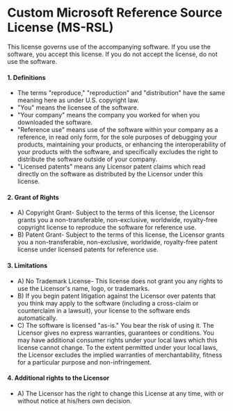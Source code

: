 # Custom Microsoft Reference Source License (MS-RSL)
This license governs use of the accompanying software. If you use the software, you accept this license. If you do not accept the license, do not use the software.

#### 1. Definitions

  - The terms "reproduce," "reproduction" and "distribution" have the same meaning here as under U.S. copyright law.
  - "You" means the licensee of the software.
  - "Your company" means the company you worked for when you downloaded the software.
  - "Reference use" means use of the software within your company as a reference, in read only form, for the sole purposes of debugging your products, maintaining your products, or enhancing the interoperability of your products with the software, and specifically excludes the right to distribute the software outside of your company.
  - "Licensed patents" means any Licensor patent claims which read directly on the software as distributed by the Licensor under this license.

#### 2. Grant of Rights

  - A) Copyright Grant- Subject to the terms of this license, the Licensor grants you a non-transferable, non-exclusive, worldwide, royalty-free copyright license to reproduce the software for reference use.
  - B) Patent Grant- Subject to the terms of this license, the Licensor grants you a non-transferable, non-exclusive, worldwide, royalty-free patent license under licensed patents for reference use.

#### 3. Limitations

  - A) No Trademark License- This license does not grant you any rights to use the Licensor's name, logo, or trademarks.
  - B) If you begin patent litigation against the Licensor over patents that you think may apply to the software (including a cross-claim or counterclaim in a lawsuit), your license to the software ends automatically.
  - C) The software is licensed "as-is." You bear the risk of using it. The Licensor gives no express warranties, guarantees or conditions. You may have additional consumer rights under your local laws which this license cannot change. To the extent permitted under your local laws, the Licensor excludes the implied warranties of merchantability, fitness for a particular purpose and non-infringement.

#### 4. Additional rights to the Licensor

  - A) The Licensor has the right to change this License at any time, with or without notice at his/hers own decision.